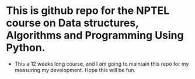 # This is github repo for the NPTEL course on Data structures, Algorithms and Programming Using Python.

* This a 12 weeks long course, and I am going to maintain this repo for my measuring my development.
Hope this will be fun.